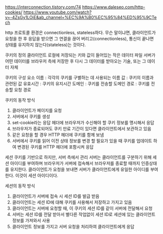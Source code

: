 https://interconnection.tistory.com/74
https://www.daleseo.com/http-cookies/
https://www.youtube.com/watch?v=-4ZsGy1LOiE&ab_channel=%EC%9A%B0%EC%95%84%ED%95%9CTech

http 프로토콜 환경은 connectionless, stateless하다. 무슨 말이냐면, 클라이언트가 요청을 한 후 응답을 받으면 그 연결을 끊어 버리고(connectionless), 통신이 끝나면 상태를 유지하지 않는다(stateless)는 것이다.

쿠키의 정의
클라이언트 로컬에 저장되는 키와 값이 들어있는 작은 데이터 파일
서버가 어떤 데이터를 브라우저 측에 저장한 후 다시 그 데이터를 받아오는 기술, 또는 그 데이터 자체

쿠키의 구성 요소
이름 : 각각의 쿠키를 구별하는 데 사용되는 이름
값 : 쿠키의 이름과 관련된 값
유효시간 : 쿠키의 유지시간
도메인 : 쿠키를 전송할 도메인
경로 : 쿠키를 전송할 요청 경로

쿠키의 동작 방식
1. 클라이언트가 페이지를 요청
2. 서버에서 쿠키를 생성
3. set-cookie라는 응답 헤더에 브라우저가 수신해야 할 쿠키 정보를 명시해서 응답
4. 브라우저가 종료되어도 쿠키 만료 기간이 있다면 클라이언트에서 보관하고 있음
5. 같은 요청을 할 경우 HTTP 헤더에 쿠키를 함께 보냄
6. 서버에서 쿠키를 읽어 이전 상태 정보를 변경 할 필요가 있을 때 쿠키를 업데이트 하여 변경된 쿠키를 HTTP 헤더에 포함시켜 응답

세션
쿠키를 기반으로 하지만, 서버 측에서 관리
서버는 클라이언트를 구분하기 위해 세션 아이디를 부여하며 브라우저가 서버에 접속해서 브라우저를 종료할 때까지 인증상태를 유지한다.
클라이언트가 요청을 보내면 서버가 클라이언트에게 유일한 아이디를 부여한다. 이것이 세션 아이디이다.

세션의 동작 방식
1. 클라이언트가 서버에 접속 시 세션 ID를 발급 받음
2. 클라이언트는 세션 ID에 대해 쿠키를 사용해서 저장하고 가지고 있음
3. 클라이언트는 서버에 요청할 때, 이 쿠키의 세션 ID를 같이 서버에 전달해서 요청
4. 서버는 세션 ID를 전달 받아서 별다른 작업없이 세션 ID로 세션에 있는 클라이언트 정보를 가져와서 사용
5. 클라이언트 정보를 가지고 서버 요청을 처리하여 클라이언트에게 응답




